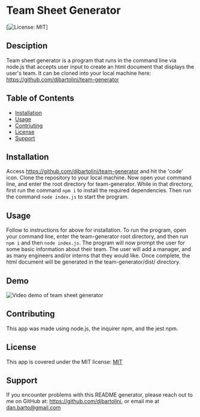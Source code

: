 # Team Sheet Generator

  [![License: MIT](https://img.shields.io/badge/License-MIT-yellow.svg)]

  ## Desciption
  Team sheet generator is a program that runs in the command line via node.js that accepts user input to create an html document that displays the user's team. It can be cloned into your local machine here: https://github.com/djbartolini/team-generator

  ## Table of Contents
  * [Installation](#installation)
  * [Usage](#usage)
  * [Contriuting](contributing)
  * [License](#license)
  * [Support](support)
  
  ## Installation
  Access https://github.com/djbartolini/team-generator and hit the 'code' icon. Clone the repository to your local machine. Now open your command line, and enter the root directory for team-generator. While in that directory, first run the command `npm i` to install the required dependencies. Then run the command `node index.js` to start the program.

  ## Usage
  Follow to instructions for above for installation. To run the program, open your command line, enter the team-generator root directory, and then run `npm i` and then `node index.js`. The program will now prompt the user for some basic information about their team. The user will add a manager, and as many engineers and/or interns that they would like. Once complete, the html document will be generated in the team-generator/dist/ directory.

  ## Demo

  ![Video demo of team sheet generator](./assets/demo-video.gif)

  ## Contributing
  This app was made using node.js, the inquirer npm, and the jest npm.

  ## License
  This app is covered under the MIT license: [MIT](https://opensource.org/licenses/MIT)

  ## Support
  If you encounter problems with this README generator, please reach out to me on GitHub at: https://github.com/djbartolini, or email me at dan.barto@gmail.com
